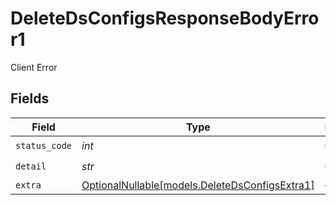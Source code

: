 # DeleteDsConfigsResponseBodyError1

Client Error


## Fields

| Field                                                                                | Type                                                                                 | Required                                                                             | Description                                                                          |
| ------------------------------------------------------------------------------------ | ------------------------------------------------------------------------------------ | ------------------------------------------------------------------------------------ | ------------------------------------------------------------------------------------ |
| `status_code`                                                                        | *int*                                                                                | :heavy_check_mark:                                                                   | N/A                                                                                  |
| `detail`                                                                             | *str*                                                                                | :heavy_check_mark:                                                                   | N/A                                                                                  |
| `extra`                                                                              | [OptionalNullable[models.DeleteDsConfigsExtra1]](../models/deletedsconfigsextra1.md) | :heavy_minus_sign:                                                                   | N/A                                                                                  |